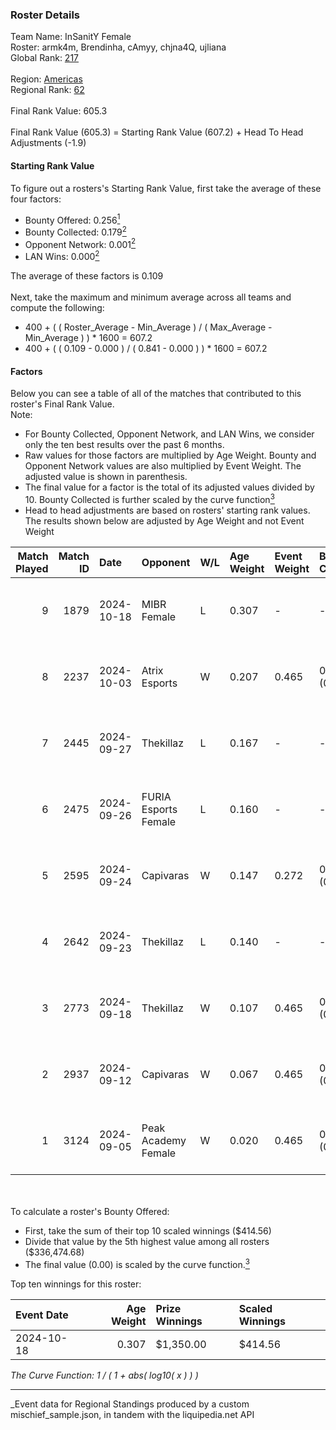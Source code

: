 ### Roster Details<br />
Team Name: InSanitY Female<br />
Roster: armk4m, Brendinha, cAmyy, chjna4Q, ujliana<br />
Global Rank: [217](../../standings_global_2025_03_01.md)<br />
<br />
Region: [Americas]( ../../standings_americas_2025_03_01.md)<br />
Regional Rank: [62]( ../../standings_americas_2025_03_01.md)<br />
<br />
Final Rank Value:  605.3<br />
<br />
Final Rank Value (605.3) = Starting Rank Value (607.2) + Head To Head Adjustments (-1.9)<br />

#### Starting Rank Value<br />
To figure out a rosters's Starting Rank Value, first take the average of these four factors:<br />
- Bounty Offered: 0.256[<sup>1</sup>](#table2)
- Bounty Collected: 0.179[<sup>2</sup>](#table1)
- Opponent Network: 0.001[<sup>2</sup>](#table1)
- LAN Wins: 0.000[<sup>2</sup>](#table1)

The average of these factors is 0.109<br />
<br />
Next, take the maximum and minimum average across all teams and compute the following:<br />
- 400 + ( ( Roster_Average - Min_Average ) / ( Max_Average - Min_Average ) ) * 1600 = 607.2
- 400 + ( ( 0.109 - 0.000 ) / ( 0.841 - 0.000 ) ) * 1600 = 607.2


#### Factors<br />
Below you can see a table of all of the matches that contributed to this roster's Final Rank Value.<br />
Note:<br />

- For Bounty Collected, Opponent Network, and LAN Wins, we consider only the ten best results over the past 6 months.
- Raw values for those factors are multiplied by Age Weight. Bounty and Opponent Network values are also multiplied by Event Weight. The adjusted value is shown in parenthesis.
- The final value for a factor is the total of its adjusted values divided by 10. Bounty Collected is further scaled by the curve function[<sup>3</sup>](#curveFunction)
- Head to head adjustments are based on rosters' starting rank values. The results shown below are adjusted by Age Weight and not Event Weight
<span id="table1"></span><br />


| Match Played | Match ID | Date       | Opponent             | W/L | Age Weight | Event Weight | Bounty Collected | Opponent Network | LAN Wins  | H2H Adj. | Roster                                     |
| -: | -: | :- | :- | :- | :- | :- | :- | :- | :- | -: | :- |
|            9 |     1879 | 2024-10-18 | MIBR Female          | L   | 0.307      | -            | -                | -                | -         |    -4.42 | armk4m, Brendinha, cAmyy, chjna4Q, ujliana |
|            8 |     2237 | 2024-10-03 | Atrix Esports        | W   | 0.207      | 0.465        | 0.001 (0.000)    | 0.037 (0.004)    | 0 (0.000) |     3.38 | armk4m, Brendinha, cAmyy, chjna4Q, ujliana |
|            7 |     2445 | 2024-09-27 | Thekillaz            | L   | 0.167      | -            | -                | -                | -         |    -2.65 | armk4m, Brendinha, cAmyy, chjna4Q, ujliana |
|            6 |     2475 | 2024-09-26 | FURIA Esports Female | L   | 0.160      | -            | -                | -                | -         |    -0.54 | armk4m, Brendinha, cAmyy, chjna4Q, ujliana |
|            5 |     2595 | 2024-09-24 | Capivaras            | W   | 0.147      | 0.272        | 0.001 (0.000)    | 0.000 (0.000)    | 0 (0.000) |     1.74 | armk4m, Brendinha, cAmyy, chjna4Q, ujliana |
|            4 |     2642 | 2024-09-23 | Thekillaz            | L   | 0.140      | -            | -                | -                | -         |    -2.23 | armk4m, Brendinha, cAmyy, chjna4Q, ujliana |
|            3 |     2773 | 2024-09-18 | Thekillaz            | W   | 0.107      | 0.465        | 0.001 (0.000)    | 0.026 (0.001)    | 0 (0.000) |     1.68 | armk4m, Brendinha, cAmyy, chjna4Q, ujliana |
|            2 |     2937 | 2024-09-12 | Capivaras            | W   | 0.067      | 0.465        | 0.001 (0.000)    | 0.000 (0.000)    | 0 (0.000) |     0.80 | armk4m, Brendinha, cAmyy, chjna4Q, ujliana |
|            1 |     3124 | 2024-09-05 | Peak Academy Female  | W   | 0.020      | 0.465        | 0.001 (0.000)    | 0.018 (0.000)    | 0 (0.000) |     0.32 | armk4m, Brendinha, cAmyy, chjna4Q, ujliana |

<br />
<span id="table2"></span><br />
To calculate a roster's Bounty Offered:<br />

- First, take the sum of their top 10 scaled winnings ($414.56)
- Divide that value by the 5th highest value among all rosters ($336,474.68)
- The final value (0.00) is scaled by the curve function.[<sup>3</sup>](#curveFunction)

Top ten winnings for this roster:<br />

| Event Date | Age Weight | Prize Winnings | Scaled Winnings |
| :- | -: | :- | :- |
| 2024-10-18 |      0.307 | $1,350.00      | $414.56         |


<span id="curveFunction"></span>_The Curve Function: 1 / ( 1 + abs( log10( x ) ) )_<br />

---
_Event data for Regional Standings produced by a custom mischief_sample.json, in tandem with the liquipedia.net API<br />
